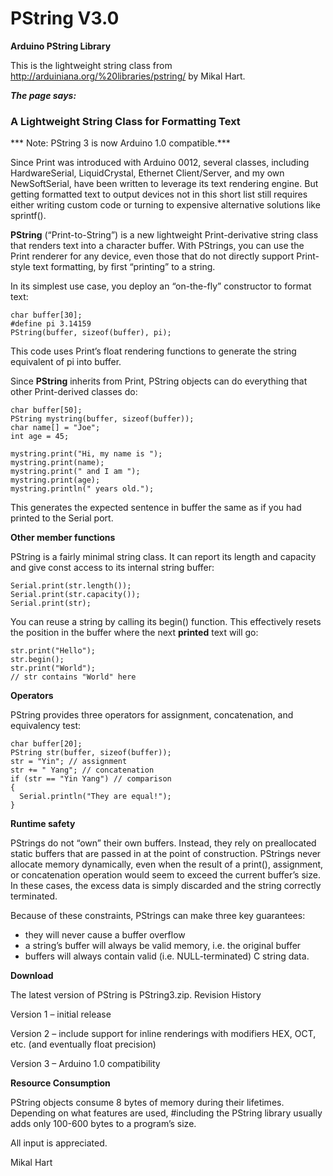 # PString V3.0

**Arduino PString Library**

This is the lightweight string class from http://arduiniana.org/%20libraries/pstring/ by Mikal Hart.

***The page says:***

### A Lightweight String Class for Formatting Text

*** Note: PString 3 is now Arduino 1.0 compatible.***

Since Print was introduced with Arduino 0012, several classes, including HardwareSerial, LiquidCrystal, Ethernet Client/Server, and my own NewSoftSerial, have been written to leverage its text rendering engine.  But getting formatted text to output devices not in this short list still requires either writing custom code or turning to expensive alternative solutions like sprintf().

**PString** (“Print-to-String”) is a new lightweight Print-derivative string class that renders text into a character buffer. With PStrings, you can use the Print renderer for any device, even those that do not directly support Print-style text formatting, by first “printing” to a string.

In its simplest use case, you deploy an “on-the-fly” constructor to format text:
```
char buffer[30];
#define pi 3.14159
PString(buffer, sizeof(buffer), pi);
```
This code uses Print’s float rendering functions to generate the string equivalent of pi into buffer.

Since **PString** inherits from Print, PString objects can do everything that other Print-derived classes do:
```	
char buffer[50];
PString mystring(buffer, sizeof(buffer));
char name[] = "Joe";
int age = 45;
 
mystring.print("Hi, my name is ");
mystring.print(name);
mystring.print(" and I am ");
mystring.print(age);
mystring.println(" years old.");
```
This generates the expected sentence in buffer the same as if you had printed to the Serial port.

**Other member functions**

PString is a fairly minimal string class. It can report its length and capacity and give const access to its internal string buffer:

```
Serial.print(str.length());
Serial.print(str.capacity());
Serial.print(str);
```

You can reuse a string by calling its begin() function. This effectively resets the position in the buffer where the next **printed** text will go:

```
str.print("Hello");
str.begin();
str.print("World");
// str contains "World" here
```

**Operators**

PString provides three operators for assignment, concatenation, and equivalency test:

```
char buffer[20];
PString str(buffer, sizeof(buffer));
str = "Yin"; // assignment
str += " Yang"; // concatenation
if (str == "Yin Yang") // comparison
{
  Serial.println("They are equal!");
}
```

**Runtime safety**

PStrings do not “own” their own buffers. Instead, they rely on preallocated static buffers that are passed in at the point of construction. PStrings never allocate memory dynamically, even when the result of a print(), assignment, or concatenation operation would seem to exceed the current buffer’s size. In these cases, the excess data is simply discarded and the string correctly terminated.

Because of these constraints, PStrings can make three key guarantees:

- they will never cause a buffer overflow
- a string’s buffer will always be valid memory, i.e. the original buffer
- buffers will always contain valid (i.e. NULL-terminated) C string data.

**Download**

The latest version of PString is PString3.zip.
Revision History

Version 1 – initial release

Version 2 – include support for inline renderings with modifiers HEX, OCT, etc. (and eventually float precision)

Version 3 – Arduino 1.0 compatibility

**Resource Consumption**

PString objects consume 8 bytes of memory during their lifetimes. Depending on what features are used, #including the PString library usually adds only 100-600 bytes to a program’s size.

All input is appreciated.

Mikal Hart



